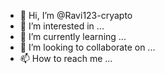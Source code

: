 - 👋 Hi, I’m @Ravi123-cryapto
- 👀 I’m interested in ...
- 🌱 I’m currently learning ...
- 💞️ I’m looking to collaborate on ...
- 📫 How to reach me ...

<!---
Ravi123-cryapto/Ravi123-cryapto is a ✨ special ✨ repository because its `README.md` (this file) appears on your GitHub profile.
You can click the Preview link to take a look at your changes.
--->
